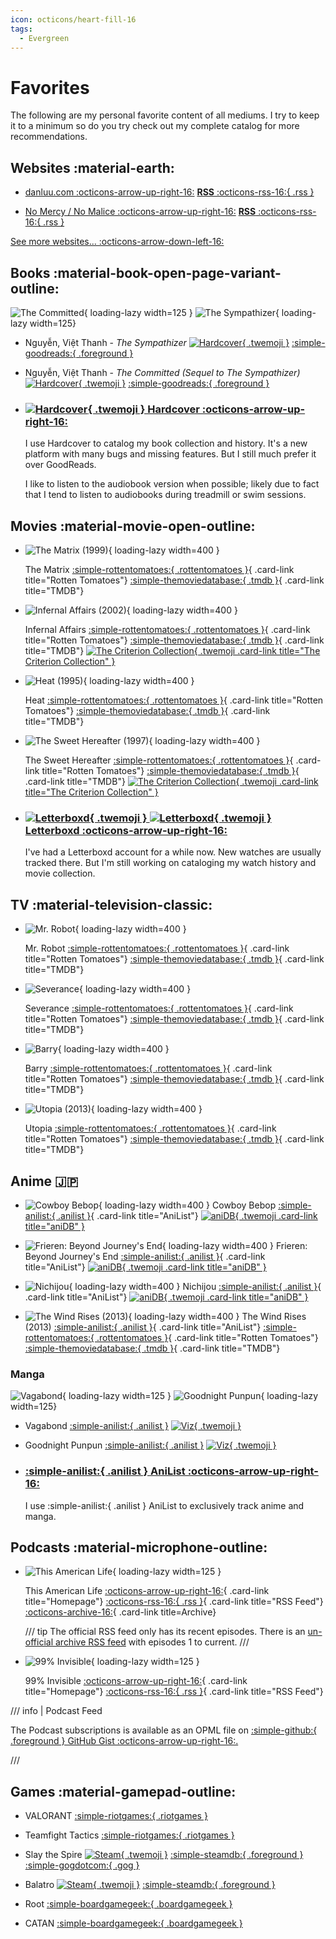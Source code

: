 ```yaml
---
icon: octicons/heart-fill-16
tags:
  - Evergreen
---
```


# Favorites

The following are my personal favorite content of all mediums. I try to keep it to a minimum so do you try check out my complete catalog for more recommendations.

## Websites :material-earth:

- [danluu.com :octicons-arrow-up-right-16:](https://danluu.com/) [<span class="rss"> __RSS__ :octicons-rss-16:{ .rss } </span>](https://danluu.com/atom.xml "RSS Feed")

- [No Mercy / No Malice :octicons-arrow-up-right-16:](https://www.profgalloway.com/) [<span class="rss"> __RSS__ :octicons-rss-16:{ .rss } </span>](https://www.profgalloway.com/feed/ "RSS Feed")

[See more websites... :octicons-arrow-down-left-16:](websites.md)

## Books :material-book-open-page-variant-outline:

![The Committed](https://assets.tylernguyen.wiki/favorites/Book_The-Committed.jpg){ loading-lazy width=125 }
![The Sympathizer](https://assets.tylernguyen.wiki/favorites/Book_The-Sympathizer.jpg){ loading-lazy width=125}

- Nguyễn, Việt Thanh - _The Sympathizer_
    [![Hardcover](https://assets.tylernguyen.wiki/logos/Hardcover.png){ .twemoji }](https://hardcover.app/books/the-sympathizer/ "Hardcover")
    [:simple-goodreads:{ .foreground }](https://www.goodreads.com/book/show/23168277-the-sympathizer "Goodreads")

- Nguyễn, Việt Thanh - _The Committed (Sequel to The Sympathizer)_
    [![Hardcover](https://assets.tylernguyen.wiki/logos/Hardcover.png){ .twemoji }](https://hardcover.app/books/the-committed "Hardcover")
    [:simple-goodreads:{ .foreground }](https://www.goodreads.com/book/show/52260627-the-committed "Goodreads")

<div class="grid cards" markdown>

- ### [![Hardcover](https://assets.tylernguyen.wiki/logos/Hardcover.png){ .twemoji } Hardcover :octicons-arrow-up-right-16:](https://hardcover.app/@tylernguyen)

    I use Hardcover to catalog my book collection and history. It's a new platform with many bugs and missing features. But I still much prefer it over GoodReads.

    I like to listen to the audiobook version when possible; likely due to fact that I tend to listen to audiobooks during treadmill or swim sessions.

</div>

## Movies :material-movie-open-outline:

<div class="grid cards" markdown>

- ![The Matrix (1999)](https://image.tmdb.org/t/p/original/rAuQat3vtDgWwKLwSXqnJAuvFRL.jpg){ loading-lazy width=400 }

    The Matrix
    [:simple-rottentomatoes:{ .rottentomatoes }](https://www.rottentomatoes.com/m/matrix){ .card-link title="Rotten Tomatoes"}
    [:simple-themoviedatabase:{ .tmdb }](https://www.themoviedb.org/movie/603-the-matrix){ .card-link title="TMDB"}

- ![Infernal Affairs (2002)](https://image.tmdb.org/t/p/original/iiDGA97Kqt2dVU1deXQF06USBRu.jpg){ loading-lazy width=400 }

    Infernal Affairs
    [:simple-rottentomatoes:{ .rottentomatoes }](https://www.rottentomatoes.com/m/infernal_affairs){ .card-link title="Rotten Tomatoes"}
    [:simple-themoviedatabase:{ .tmdb }](https://www.themoviedb.org/movie/10775){ .card-link title="TMDB"}
    [![The Criterion Collection](https://assets.tylernguyen.wiki/logos/The-Criterion-Collection.svg){ .twemoji .card-link title="The Criterion Collection" }](https://www.criterion.com/boxsets/6276-the-infernal-affairs-trilogy)

- ![Heat (1995)](https://image.tmdb.org/t/p/original/rfEXNlql4CafRmtgp2VFQrBC4sh.jpg){ loading-lazy width=400 }

    Heat
    [:simple-rottentomatoes:{ .rottentomatoes }](https://www.rottentomatoes.com/m/heat_1995){ .card-link title="Rotten Tomatoes"}
    [:simple-themoviedatabase:{ .tmdb }](https://www.themoviedb.org/movie/949-heat){ .card-link title="TMDB"}

- ![The Sweet Hereafter (1997)](https://assets.tylernguyen.wiki/favorites/Movie_The-Sweet-Hereafter.png){ loading-lazy width=400 }

    The Sweet Hereafter
    [:simple-rottentomatoes:{ .rottentomatoes }](https://www.rottentomatoes.com/m/sweet_hereafter){ .card-link title="Rotten Tomatoes"}
    [:simple-themoviedatabase:{ .tmdb }](https://www.themoviedb.org/movie/10217-the-sweet-hereafter){ .card-link title="TMDB"}
    [![The Criterion Collection](https://assets.tylernguyen.wiki/logos/The-Criterion-Collection.svg){ .twemoji .card-link title="The Criterion Collection" }](https://www.criterionchannel.com/the-sweet-hereafter)

</div>

<div class="grid cards" markdown>

- ### [![Letterboxd](https://assets.tylernguyen.wiki/logos/Letterboxd-light.svg#only-light){ .twemoji } ![Letterboxd](https://assets.tylernguyen.wiki/logos/Letterboxd-dark.svg#only-dark){ .twemoji } Letterboxd :octicons-arrow-up-right-16:](https://letterboxd.com/tylernguyen)

    I've had a Letterboxd account for a while now. New watches are usually tracked there. But I'm still working on cataloging my watch history and movie collection.

</div>

## TV :material-television-classic:

<div class="grid cards" markdown>

- ![Mr. Robot](https://image.tmdb.org/t/p/original/uJUe985oIuRiD3hmHQYskIMc2WU.jpg){ loading-lazy width=400 }

    Mr. Robot
    [:simple-rottentomatoes:{ .rottentomatoes }](https://www.rottentomatoes.com/tv/mr_robot){ .card-link title="Rotten Tomatoes"}
    [:simple-themoviedatabase:{ .tmdb }](https://www.themoviedb.org/tv/62560-mr-robot){ .card-link title="TMDB"}

- ![Severance](https://image.tmdb.org/t/p/original/npD65vPa4vvn1ZHpp3o05A5vdKT.jpg){ loading-lazy width=400 }

    Severance
    [:simple-rottentomatoes:{ .rottentomatoes }](https://www.rottentomatoes.com/tv/severance/s01){ .card-link title="Rotten Tomatoes"}
    [:simple-themoviedatabase:{ .tmdb }](https://www.themoviedb.org/tv/95396-severance){ .card-link title="TMDB"}

- ![Barry](https://image.tmdb.org/t/p/original/6joedhuoHO4wCM3iUYXdA0XdNi4.jpg){ loading-lazy width=400 }

    Barry
    [:simple-rottentomatoes:{ .rottentomatoes }](https://www.rottentomatoes.com/tv/barry){ .card-link title="Rotten Tomatoes"}
    [:simple-themoviedatabase:{ .tmdb }](https://www.themoviedb.org/tv/73107-barry){ .card-link title="TMDB"}

- ![Utopia (2013)](https://image.tmdb.org/t/p/original/tynEoLA2cYONcUSz2OrCU0wSp6K.jpg){ loading-lazy width=400 }

    Utopia
    [:simple-rottentomatoes:{ .rottentomatoes }](https://www.rottentomatoes.com/tv/utopia_2013){ .card-link title="Rotten Tomatoes"}
    [:simple-themoviedatabase:{ .tmdb }](https://www.themoviedb.org/tv/46511-utopia){ .card-link title="TMDB"}

</div>

## Anime 🇯🇵

<div class="grid cards" markdown>

- ![Cowboy Bebop](https://image.tmdb.org/t/p/original/A4PHx94G7mvM3b8vsDJ5HEaQ6uv.jpg){ loading-lazy width=400 }
Cowboy Bebop
[:simple-anilist:{ .anilist }](https://anilist.co/anime/1/Cowboy-Bebop/){ .card-link title="AniList"}
[![aniDB](https://assets.tylernguyen.wiki/logos/aniDB.png){ .twemoji .card-link title="aniDB" }](https://anidb.net/anime/23)

- ![Frieren: Beyond Journey's End](https://image.tmdb.org/t/p/original/96RT2A47UdzWlUfvIERFyBsLhL2.jpg){ loading-lazy width=400 }
Frieren: Beyond Journey's End
[:simple-anilist:{ .anilist }](https://anilist.co/anime/154587/Sousou-no-Frieren){ .card-link title="AniList"}
[![aniDB](https://assets.tylernguyen.wiki/logos/aniDB.png){ .twemoji .card-link title="aniDB" }](https://anidb.net/anime/17617)

- ![Nichijou](https://image.tmdb.org/t/p/original/7gzFoYs1N97cD53E7jPAer9UNlg.jpg){ loading-lazy width=400 }
Nichijou
[:simple-anilist:{ .anilist }](https://anilist.co/anime/10165/Nichijou--My-Ordinary-Life/){ .card-link title="AniList"}
[![aniDB](https://assets.tylernguyen.wiki/logos/aniDB.png){ .twemoji .card-link title="aniDB" }](https://anidb.net/anime/8168)

- ![The Wind Rises (2013)](https://image.tmdb.org/t/p/original/zZiflZpuaZerugtfdyXcg6dcylD.jpg){ loading-lazy width=400 }
The Wind Rises (2013)
[:simple-anilist:{ .anilist }](https://anilist.co/anime/16662/The-Wind-Rises/){ .card-link title="AniList"}
[:simple-rottentomatoes:{ .rottentomatoes }](https://www.rottentomatoes.com/m/the_wind_rises){ .card-link title="Rotten Tomatoes"}
[:simple-themoviedatabase:{ .tmdb }](https://www.themoviedb.org/movie/149870){ .card-link title="TMDB"}

</div>

### Manga

![Vagabond](https://assets.tylernguyen.wiki/favorites/Manga_Vagabond.jpg){ loading-lazy width=125 }
![Goodnight Punpun](https://assets.tylernguyen.wiki/favorites/Manga_Goodnight-Punpun.jpg){ loading-lazy width=125}

- Vagabond [:simple-anilist:{ .anilist }](https://anilist.co/manga/30656/Vagabond "AniList") [![Viz](https://assets.tylernguyen.wiki/logos/Viz.png){ .twemoji  }](<https://www.viz.com/vagabond> "VIZ")

- Goodnight Punpun [:simple-anilist:{ .anilist }](https://anilist.co/manga/34632/Oyasumi-Punpun "AniList") [![Viz](https://assets.tylernguyen.wiki/logos/Viz.png){ .twemoji  }](https://www.viz.com/goodnight-punpun "VIZ")

<div class="grid cards" markdown>

- ### [:simple-anilist:{ .anilist } AniList :octicons-arrow-up-right-16:](https://anilist.co/user/tylernguyen/animelist)

    I use :simple-anilist:{ .anilist } AniList to exclusively track anime and manga.

</div>

## Podcasts :material-microphone-outline:

<div class="grid cards" markdown>

- ![This American Life](https://assets.tylernguyen.wiki/favorites/Podcast_This-American-Life.png){ loading-lazy width=125 }

    This American Life
    [:octicons-arrow-up-right-16:](https://www.thisamericanlife.org/){ .card-link title="Homepage"}
    [:octicons-rss-16:{ .rss }](https://www.thisamericanlife.org/podcast/rss.xml){ .card-link title="RSS Feed"}
    [:octicons-archive-16:](https://www.thisamericanlife.org/archive){ .card-link title=Archive}

    /// tip
    The official RSS feed only has its recent episodes. There is an [un-official archive RSS feed](https://github.com/dcadata/this-american-life-archive) with episodes 1 to current.
    ///

</div>

<div class="grid cards" markdown>

- ![99% Invisible](https://assets.tylernguyen.wiki/favorites/Podcast_99-Invisible.png){ loading-lazy width=125 }

    99% Invisible
    [:octicons-arrow-up-right-16:](https://99percentinvisible.org/){ .card-link title="Homepage"}
    [:octicons-rss-16:{ .rss }](https://feeds.99percentinvisible.org/99percentinvisible){ .card-link title="RSS Feed"}

</div>

/// info | Podcast Feed

The Podcast subscriptions is available as an OPML file on [:simple-github:{ .foreground } GitHub Gist :octicons-arrow-up-right-16:.](https://gist.github.com/tylernguyen/25422313a19b73e6caa2f689b0dd9526)

///

## Games :material-gamepad-outline:

- VALORANT
[:simple-riotgames:{ .riotgames }](https://playvalorant.com/ "Play VALORANT")

- Teamfight Tactics
[:simple-riotgames:{ .riotgames }](https://teamfighttactics.leagueoflegends.com/en-us/ "Play Teamfight Tactics")

- Slay the Spire
[![Steam](https://assets.tylernguyen.wiki/logos/Steam.svg){ .twemoji }](https://store.steampowered.com/app/646570/Slay_the_Spire/ "Steam")
[:simple-steamdb:{ .foreground }](https://steamdb.info/app/646570/ "SteamDB")
[:simple-gogdotcom:{ .gog }](https://www.gog.com/game/Slay_the_Spire "GOG")

- Balatro
[![Steam](https://assets.tylernguyen.wiki/logos/Steam.svg){ .twemoji }](https://store.steampowered.com/app/2379780/Balatro/ "Steam")
[:simple-steamdb:{ .foreground }](https://steamdb.info/app/2379780/ "SteamDB")

- Root
    [:simple-boardgamegeek:{ .boardgamegeek }](<https://boardgamegeek.com/boardgame/237182/root> "Board Game Geek")

- CATAN
[:simple-boardgamegeek:{ .boardgamegeek }](https://boardgamegeek.com/boardgame/13/catan "Board Games Geek")
